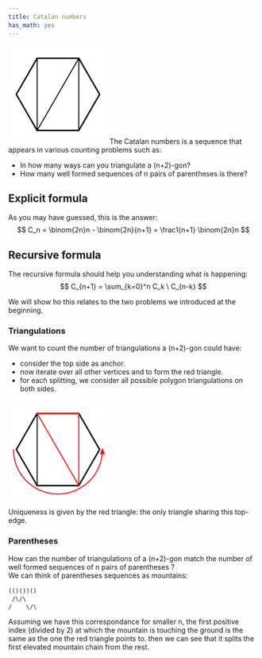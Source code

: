 ```yaml
---
title: Catalan numbers
has_math: yes
---
```


![hex-triangulation](/res/cat1.png)
The Catalan numbers is a sequence that appears in various counting problems
such as:

- In how many ways can you triangulate a (n+2)-gon?
- How many well formed sequences of n pairs of parentheses is there?

## Explicit formula

As you may have guessed, this is the answer:
$$
C_n = \binom{2n}n - \binom{2n}{n+1} = \frac1{n+1} \binom{2n}n
$$

## Recursive formula

The recursive formula should help you understanding what is happening:
$$
C_{n+1} = \sum_{k=0}^n C_k \ C_{n-k}
$$

We will show ho this relates to the two problems we introduced at the beginning.

### Triangulations

We want to count the number of triangulations a (n+2)-gon could have:

- consider the top side as anchor.
- now iterate over all other vertices and to form the red triangle.
- for each splitting, we consider all possible polygon
  triangulations on both sides.

![red-triangulation](/res/cat2.png)

Uniqueness is given by the red triangle: the only triangle sharing this top-edge.

### Parentheses

How can the number of triangulations of a (n+2)-gon
match the number of well formed
sequences of n pairs of parentheses ?  
We can think of parentheses sequences as mountains:
```
(()())()
 /\/\ 
/    \/\
```
Assuming we have this correspondance for smaller n,
the first positive index (divided by 2) at which the mountain
is touching the ground is the same as the one the red triangle
points to. then we can see that it splits the first elevated
mountain chain from the rest.
